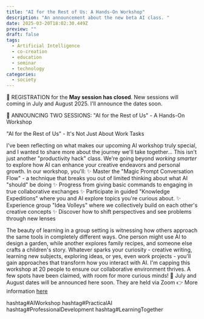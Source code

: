 ```yaml
---
title: "AI for the Rest of Us: A Hands-On Workshop"
description: "An announcement about the new beta AI class. "
date: 2025-03-20T18:02:30.449Z
preview: ""
draft: false
tags:
  - Artificial Intelligence
  - co-creation
  - education
  - seminar
  - technology
categories:
  - society
---
```

🚀 REGISTRATION for the **May session has closed**. New sessions will coming in July and August 2025. I'll announce the dates soon. 


🚀  ANNOUNCING TWO SESSIONS: "AI for the Rest of Us" - A Hands-On Workshop

"AI for the Rest of Us" - It's Not Just About Work Tasks

I've been reflecting on what makes our upcoming AI workshop truly special, and I wanted to share more about the journey we'll take together...
This isn't just another "productivity hack" class. We're going beyond *working smarter* to explore how AI can enhance your creative endeavors and personal growth.
In our workshop, you'll:
✨ Master the "Magic Prompt Conversation Flow" - a technique that breaks you out of limited thinking about what AI "should" be doing
✨ Progress from giving basic commands to engaging in true collaborative exchanges
✨ Participate in guided "Knowledge Expeditions" where you and AI explore topics you're curious about.
✨ Experience group "Idea Volleys" where we collectively build on each other's creative concepts
✨ Discover how to shift perspectives and see problems through new lenses

The beauty of learning in a group setting is witnessing how others approach the same tools in completely different ways. One person might use AI to design a garden, while another explores family recipes, and someone else crafts a children's story. Whatever sparks your curiosity - creative writing, learning new subjects, exploring ideas, or yes, even work projects - you'll gain approaches that transform how you interact with AI.
I'm capping this workshop at 20 people to ensure our collaborative environment thrives. A few spots have been claimed, with room for more curious minds!
📅 July and August dates will be announced here soon. They are held via Zoom 👉 More information [here](https://drive.google.com/file/d/1i-3pxdfAy_3vTgBbldmEo-GXvK2rP7Z3/view?usp=sharing)

hashtag#AIWorkshop hashtag#PracticalAI hashtag#ProfessionalDevelopment hashtag#LearningTogether